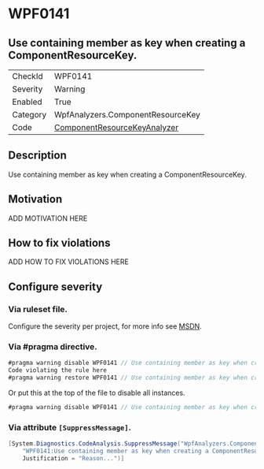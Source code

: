 # WPF0141
## Use containing member as key when creating a ComponentResourceKey.

<!-- start generated table -->
<table>
  <tr>
    <td>CheckId</td>
    <td>WPF0141</td>
  </tr>
  <tr>
    <td>Severity</td>
    <td>Warning</td>
  </tr>
  <tr>
    <td>Enabled</td>
    <td>True</td>
  </tr>
  <tr>
    <td>Category</td>
    <td>WpfAnalyzers.ComponentResourceKey</td>
  </tr>
  <tr>
    <td>Code</td>
    <td><a href="https://github.com/DotNetAnalyzers/WpfAnalyzers/blob/master/WpfAnalyzers/NodeAnalyzers/ComponentResourceKeyAnalyzer.cs">ComponentResourceKeyAnalyzer</a></td>
  </tr>
</table>
<!-- end generated table -->

## Description

Use containing member as key when creating a ComponentResourceKey.

## Motivation

ADD MOTIVATION HERE

## How to fix violations

ADD HOW TO FIX VIOLATIONS HERE

<!-- start generated config severity -->
## Configure severity

### Via ruleset file.

Configure the severity per project, for more info see [MSDN](https://msdn.microsoft.com/en-us/library/dd264949.aspx).

### Via #pragma directive.
```C#
#pragma warning disable WPF0141 // Use containing member as key when creating a ComponentResourceKey.
Code violating the rule here
#pragma warning restore WPF0141 // Use containing member as key when creating a ComponentResourceKey.
```

Or put this at the top of the file to disable all instances.
```C#
#pragma warning disable WPF0141 // Use containing member as key when creating a ComponentResourceKey.
```

### Via attribute `[SuppressMessage]`.

```C#
[System.Diagnostics.CodeAnalysis.SuppressMessage("WpfAnalyzers.ComponentResourceKey", 
    "WPF0141:Use containing member as key when creating a ComponentResourceKey.", 
    Justification = "Reason...")]
```
<!-- end generated config severity -->
